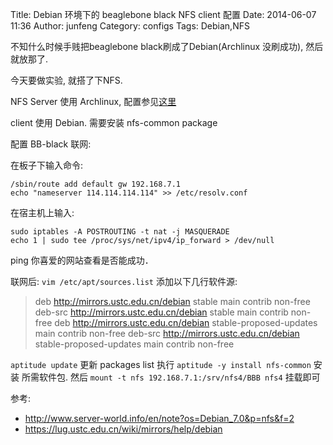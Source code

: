 Title: Debian 环境下的 beaglebone black NFS client 配置
Date: 2014-06-07 11:36
Author: junfeng 
Category: configs
Tags: Debian,NFS

不知什么时候手贱把beaglebone black刷成了Debian(Archlinux 没刷成功), 然后就放那了.

今天要做实验, 就搭了下NFS.

NFS Server 使用 Archlinux, 配置参见[这里](https://wiki.archlinux.org/index.php/Nfs)

client 使用 Debian. 需要安装 nfs-common package

配置 BB-black 联网:

在板子下输入命令:

```shell
/sbin/route add default gw 192.168.7.1
echo "nameserver 114.114.114.114" >> /etc/resolv.conf
```

在宿主机上输入:

```shell
sudo iptables -A POSTROUTING -t nat -j MASQUERADE
echo 1 | sudo tee /proc/sys/net/ipv4/ip_forward > /dev/null
```

ping 你喜爱的网站查看是否能成功．


联网后:
`vim /etc/apt/sources.list` 添加以下几行软件源:

> deb http://mirrors.ustc.edu.cn/debian stable main contrib non-free
  deb-src http://mirrors.ustc.edu.cn/debian stable main contrib non-free
  deb http://mirrors.ustc.edu.cn/debian stable-proposed-updates main contrib non-free
  deb-src http://mirrors.ustc.edu.cn/debian stable-proposed-updates main contrib non-free

`aptitude update` 更新 packages list
执行 `aptitude -y install nfs-common` 安装 所需软件包.
然后 `mount -t nfs 192.168.7.1:/srv/nfs4/BBB nfs4` 挂载即可


参考:

* http://www.server-world.info/en/note?os=Debian_7.0&p=nfs&f=2
* https://lug.ustc.edu.cn/wiki/mirrors/help/debian



